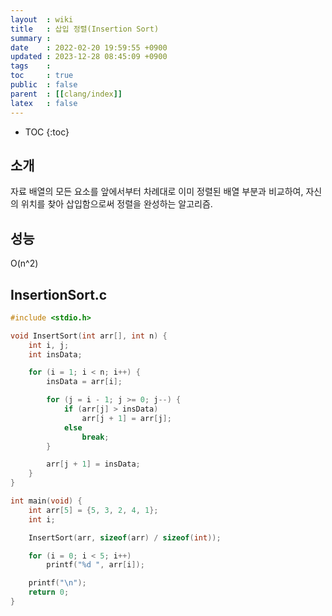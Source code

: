 ```yaml
---
layout  : wiki
title   : 삽입 정렬(Insertion Sort)
summary : 
date    : 2022-02-20 19:59:55 +0900
updated : 2023-12-28 08:45:09 +0900
tags    : 
toc     : true
public  : false
parent  : [[clang/index]]
latex   : false
---
```

* TOC
{:toc}

## 소개
자료 배열의 모든 요소를 앞에서부터 차례대로 이미 정렬된 배열 부분과 비교하여, 자신의 위치를 찾아 삽입함으로써 정렬을 완성하는 알고리즘.

## 성능
O(n^2)

## InsertionSort.c
```c
#include <stdio.h>

void InsertSort(int arr[], int n) {
    int i, j;
    int insData;

    for (i = 1; i < n; i++) {
        insData = arr[i];

        for (j = i - 1; j >= 0; j--) {
            if (arr[j] > insData)
                arr[j + 1] = arr[j];
            else
                break;
        }

        arr[j + 1] = insData;
    }
}

int main(void) {
    int arr[5] = {5, 3, 2, 4, 1};
    int i;

    InsertSort(arr, sizeof(arr) / sizeof(int));

    for (i = 0; i < 5; i++)
        printf("%d ", arr[i]);

    printf("\n");
    return 0;
}
```
